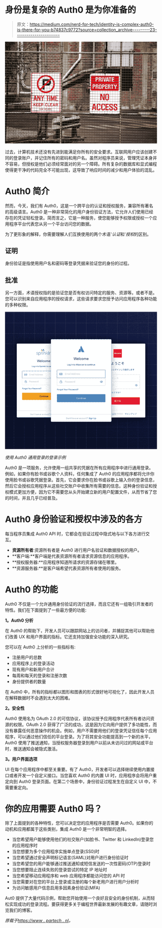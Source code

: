# 身份是复杂的 Auth0 是为你准备的

> 原文：<https://medium.com/nerd-for-tech/identity-is-complex-auth0-is-there-for-you-b74837c9772?source=collection_archive---------23----------------------->

![](img/7b46ce97711b3b4b9bd144dbbdce47d4.png)

过去，计算机技术还没有先进到能满足你所有的安全要求。互联网用户应该创建不同的登录账户，并记住所有的密码和用户名。虽然对程序员来说，管理凭证本身并不容易，但授权是他们必须经常面对的另一个障碍。所有复杂的数据库和显式编程使得更干净的代码完全不可能出现，这导致了响应时间的减少和用户体验的混乱。

# Auth0 简介

然而，今天，我们有 Auth0，这是一个跨平台的认证和授权服务，兼容所有著名的高级语言。Auth0 是一种非常简化的用户身份验证方法，它允许人们使用已经存在的凭证轻松登录。简而言之，它是一种服务，使您能够授予权限或授权一个应用程序平台代表您从另一个平台访问您的数据。

为了更形象的解释，你需要理解人们互换使用的两个术语'*认证*和'*授权*的区别。

## 证明

身份验证是指使用用户名和密码等登录凭据来验证您的身份的过程。

## 批准

另一方面，术语授权指的是验证您是否有权访问特定的服务、资源等。或者不是。您可以识别来自应用程序的授权请求，这些请求要求您授予访问应用程序各种功能的多种权限。

![](img/492c387cba0f7b586ea02de57458a484.png)

*使用 Auth0 通用登录的登录示例*

Auth0 是一项服务，允许使用一组共享的凭据在所有应用程序中进行通用登录。例如，如果你有脸书或谷歌个人资料，任何集成了 Auth0 的应用程序都将允许你使用脸书或谷歌凭据登录。首先，它会要求你在脸书或谷歌上输入你的登录信息，然后它会授权应用程序从这些社交账户中收集所有需要的信息。这种身份验证和授权模式更加方便，因为它不需要您从头开始建立新的用户配置文件，从而节省了您的时间，并且几乎已经普及。

# Auth0 身份验证和授权中涉及的各方

每当程序员集成 Auth0 API 时，它都会在验证过程中隐式地与以下各方进行交互。

*   **资源所有者**:资源所有者是 Auth0 进行用户名验证和数据授权的用户。
*   **客户端:**客户端是代表资源所有者请求资源信息的应用程序。
*   **授权服务器:**应用程序知道所请求的资源存储在哪里。
*   **资源服务器:**是客户端希望代表资源所有者使用的服务。

# Auth0 的功能

Auth0 不仅是一个允许通用身份验证的流行选择，而且它还有一组吸引开发者的特性。我们在下面提到了一些最方便的功能:

**1。Auth0 分析**

在 Auth0 的帮助下，开发人员可以跟踪网站上的访问者，并捕捉其他可以帮助他们改善 UX 和用户界面的指标。它还支持加强安全功能的深入研究。

您可以在 Auth0 上分析的一些指标有:

*   注册用户的总数
*   应用程序上的登录活动
*   现有用户和新用户合计
*   每周和每天的登录和注册次数
*   身份提供者的数量

在 Auth0 中，所有的指标都以图形和图表的形式很好地可视化了，因此开发人员在解释数据时不会遇到太大的困难。

**2。安全性**

Auth0 使用名为 OAuth 2.0 的可信协议，该协议授予应用程序代表所有者访问资源的权限。OAuth 2.0 获得了广泛的成功，这是因为它向用户提供了多功能性，而没有暴露任何恶意操作的机会。例如，用户不需要用他们的登录凭证信任每个应用程序，可以通过他们信任的平台登录。为了将其安全功能提高到一个新的水平，Auth0 使用了推送通知，当授权服务器登录到用户以前从未访问过的网站或平台时，推送通知会被隐式激活。

**3。用户界面选项**

UI 在每个应用程序中都至关重要。有了 Auth0，开发者可以选择继续使用内置接口或者开发一个自定义接口。当您喜欢 Auth0 的内置 UI 时，应用程序会将用户重定向到 Auth0 登录页面。在第二个场景中，身份验证过程发生在自定义 UI 中，不需要重定向。

# 你的应用需要 Auth0 吗？

除了上面提到的各种特性，您可以决定您的应用程序是否需要 Auth0。如果你的动机和应用都属于这些类别，集成 Auth0 是一个非常明智的选择。

*   当您希望用户能够使用他们的社交账户(如脸书、Twitter 和 LinkedIn)登录您的应用程序时
*   当您想要为多个应用程序实施单点登录(SS0)时
*   当您希望通过安全声明标记语言(SAML)对用户进行身份验证时
*   当您希望您的用户能够通过推送通知或短信发送的一次性密码(OTP)登录时
*   当您想要阻止连续失败的登录尝试的特定 IP 地址时
*   当您希望移动应用程序和 web 应用程序都能访问您的 API 时
*   当您需要对在您的平台上登录或注册的每个新老用户进行用户分析时
*   为访问敏感用户信息启用多因素身份验证(MFA)

Aut0 提供了大量代码示例，帮助您开始使用一个良好且安全的身份机制，从而轻松实现成功的登录流程。要获得更多关于编程世界最新发展的有趣文章，请随时浏览我们的博客。

*原载于*[*https://www . partech . nl*](https://www.partech.nl/nl/publicaties/2020/07/identity-is-complex-auth0-is-there-for-you)*。*